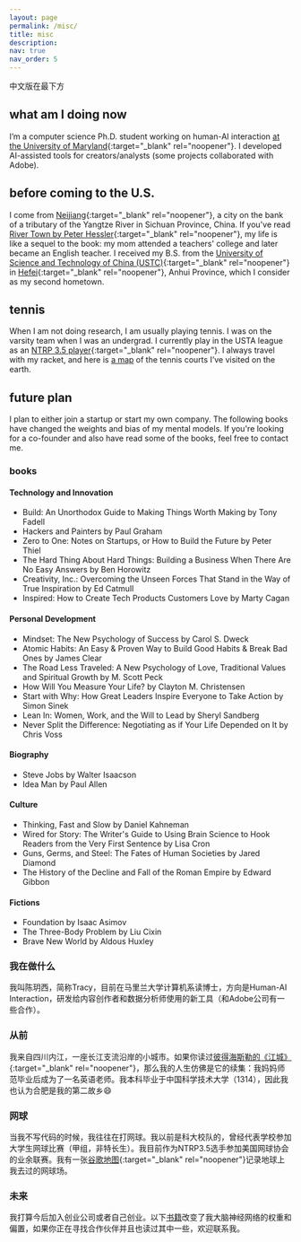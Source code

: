 ```yaml
---
layout: page
permalink: /misc/
title: misc
description:
nav: true
nav_order: 5
---
```


中文版在最下方

## what am I doing now
I’m a computer science Ph.D. student working on human-AI interaction [at the University of Maryland](https://hcil.umd.edu/){:target="_blank" rel="noopener"}. I developed AI-assisted tools for creators/analysts (some projects collaborated with Adobe). 

## before coming to the U.S.
I come from [Neijiang](https://en.wikipedia.org/wiki/Neijiang){:target="_blank" rel="noopener"}, a city on the bank of a tributary of the Yangtze River in Sichuan Province, China. If you've read [River Town by Peter Hessler](https://en.wikipedia.org/wiki/River_Town:_Two_Years_on_the_Yangtze){:target="_blank" rel="noopener"}, my life is like a sequel to the book: my mom attended a teachers' college and later became an English teacher. I received my B.S. from the [University of Science and Technology of China (USTC)](https://en.wikipedia.org/wiki/University_of_Science_and_Technology_of_China){:target="_blank" rel="noopener"} in [Hefei](https://en.wikipedia.org/wiki/Hefei){:target="_blank" rel="noopener"}, Anhui Province, which I consider as my second hometown.


## tennis
When I am not doing research, I am usually playing tennis. I was on the varsity team when I was an undergrad. I currently play in the USTA league as an [NTRP 3.5 player](https://www.usta.com/content/dam/usta/pdfs/10013_experience_player_ntrp_guidelines.pdf){:target="_blank" rel="noopener"}. I always travel with my racket, and here is [a map](https://www.google.com/maps/d/viewer?mid=1GRiYfEKGLojztDRf_SbnKBUKRliBxOM&hl=en&usp=sharing) of the tennis courts I’ve visited on the earth.


## future plan
I plan to either join a startup or start my own company. The following books have changed the weights and bias of my mental models. If you're looking for a co-founder and also have read some of the books, feel free to contact me. 

### books
#### Technology and Innovation
- Build: An Unorthodox Guide to Making Things Worth Making by Tony Fadell
- Hackers and Painters by Paul Graham
- Zero to One: Notes on Startups, or How to Build the Future by Peter Thiel
- The Hard Thing About Hard Things: Building a Business When There Are No Easy Answers by Ben Horowitz
- Creativity, Inc.: Overcoming the Unseen Forces That Stand in the Way of True Inspiration by Ed Catmull
- Inspired: How to Create Tech Products Customers Love by Marty Cagan

#### Personal Development
- Mindset: The New Psychology of Success by Carol S. Dweck
- Atomic Habits: An Easy & Proven Way to Build Good Habits & Break Bad Ones by James Clear
- The Road Less Traveled: A New Psychology of Love, Traditional Values and Spiritual Growth by M. Scott Peck
- How Will You Measure Your Life? by Clayton M. Christensen
- Start with Why: How Great Leaders Inspire Everyone to Take Action by Simon Sinek
- Lean In: Women, Work, and the Will to Lead by Sheryl Sandberg
- Never Split the Difference: Negotiating as if Your Life Depended on It by Chris Voss

#### Biography
- Steve Jobs by Walter Isaacson
- Idea Man by Paul Allen

#### Culture
- Thinking, Fast and Slow by Daniel Kahneman
- Wired for Story: The Writer's Guide to Using Brain Science to Hook Readers from the Very First Sentence by Lisa Cron
- Guns, Germs, and Steel: The Fates of Human Societies by Jared Diamond
- The History of the Decline and Fall of the Roman Empire by Edward Gibbon

#### Fictions
- Foundation by Isaac Asimov
- The Three-Body Problem by Liu Cixin
- Brave New World by Aldous Huxley

### 我在做什么
我叫陈玥西，简称Tracy，目前在马里兰大学计算机系读博士，方向是Human-AI Interaction，研发给内容创作者和数据分析师使用的新工具（和Adobe公司有一些合作）。

### 从前
我来自四川内江，一座长江支流沿岸的小城市。如果你读过[彼得海斯勒的《江城》](https://m.douban.com/book/subject/7060185/){:target="_blank" rel="noopener"}，那么我的人生仿佛是它的续集：我妈妈师范毕业后成为了一名英语老师。我本科毕业于中国科学技术大学（1314），因此我也认为合肥是我的第二故乡:smile:

### 网球
当我不写代码的时候，我往往在打网球。我以前是科大校队的，曾经代表学校参加大学生网球比赛（甲组，非特长生）。我目前作为NTRP3.5选手参加美国网球协会的业余联赛。我有一张[谷歌地图](https://www.google.com/maps/d/viewer?mid=1GRiYfEKGLojztDRf_SbnKBUKRliBxOM&hl=en&usp=sharing){:target="_blank" rel="noopener"}记录地球上我去过的网球场。

### 未来
我打算今后加入创业公司或者自己创业。以下[书籍](#books)改变了我大脑神经网络的权重和偏置，如果你正在寻找合作伙伴并且也读过其中一些，欢迎联系我。
